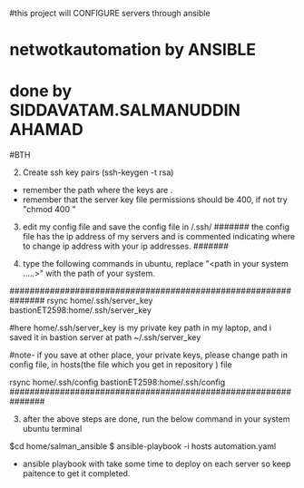 
#this project will CONFIGURE servers through ansible
# netwotkautomation by ANSIBLE
# done by SIDDAVATAM.SALMANUDDIN AHAMAD
#BTH 

2. Create ssh key pairs (ssh-keygen -t rsa) 
- remember the path where the keys are .
- remember that the server key file permissions should be 400, if not try "chmod 400 <private key path> "

3. edit my config file and save the config file in /.ssh/
#######
the config file has the ip address of my servers and is commented indicating where to change ip address with your ip addresses.
#######

4. type the following commands in ubuntu, replace "<path in your system .....>" with the path of your system.

###############################################################
rsync  home/.ssh/server_key  bastionET2598:home/.ssh/server_key

#here home/.ssh/server_key is my private key path in my laptop, and i saved it in bastion server at path  ~/.ssh/server_key

#note- if you save at other place, your private keys, please change path in config file, in hosts(the file which you get in repository ) file 

rsync  home/.ssh/config  bastionET2598:home/.ssh/config
###############################################################

3. after the above steps are done, run the below command in your system ubuntu terminal

$cd home/salman_ansible
$ ansible-playbook -i hosts automation.yaml

- ansible playbook with take some time to deploy on each server so keep paitence to get it completed.
